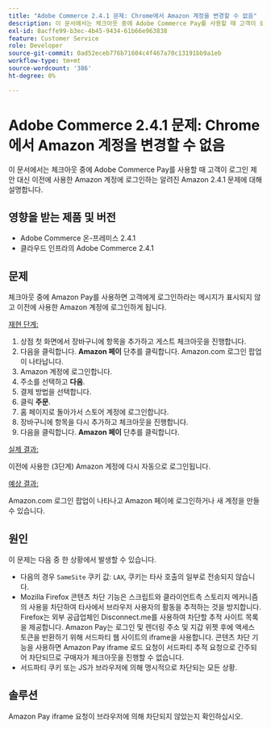 ```yaml
---
title: "Adobe Commerce 2.4.1 문제: Chrome에서 Amazon 계정을 변경할 수 없음"
description: 이 문서에서는 체크아웃 중에 Adobe Commerce Pay를 사용할 때 고객이 로그인 제안 대신 이전에 사용한 Amazon 계정에 로그인하는 알려진 Amazon 2.4.1 문제에 대해 설명합니다.
exl-id: 8acffe99-b3ec-4b45-9434-61b66e963838
feature: Customer Service
role: Developer
source-git-commit: 0ad52eceb776b71604c4f467a70c13191bb9a1eb
workflow-type: tm+mt
source-wordcount: '386'
ht-degree: 0%

---
```


# Adobe Commerce 2.4.1 문제: Chrome에서 Amazon 계정을 변경할 수 없음

이 문서에서는 체크아웃 중에 Adobe Commerce Pay를 사용할 때 고객이 로그인 제안 대신 이전에 사용한 Amazon 계정에 로그인하는 알려진 Amazon 2.4.1 문제에 대해 설명합니다.

## 영향을 받는 제품 및 버전

* Adobe Commerce 온-프레미스 2.4.1
* 클라우드 인프라의 Adobe Commerce 2.4.1

## 문제

체크아웃 중에 Amazon Pay를 사용하면 고객에게 로그인하라는 메시지가 표시되지 않고 이전에 사용한 Amazon 계정에 로그인하게 됩니다.

<u>재현 단계:</u>

1. 상점 첫 화면에서 장바구니에 항목을 추가하고 게스트 체크아웃을 진행합니다.
1. 다음을 클릭합니다. **Amazon 페이** 단추를 클릭합니다. Amazon.com 로그인 팝업이 나타납니다.
1. Amazon 계정에 로그인합니다.
1. 주소를 선택하고 **다음**.
1. 결제 방법을 선택합니다.
1. 클릭 **주문**.
1. 홈 페이지로 돌아가서 스토어 계정에 로그인합니다.
1. 장바구니에 항목을 다시 추가하고 체크아웃을 진행합니다.
1. 다음을 클릭합니다. **Amazon 페이** 단추를 클릭합니다.

<u>실제 결과:</u>

이전에 사용한 (3단계) Amazon 계정에 다시 자동으로 로그인됩니다.

<u>예상 결과:</u>

Amazon.com 로그인 팝업이 나타나고 Amazon 페이에 로그인하거나 새 계정을 만들 수 있습니다.

## 원인

이 문제는 다음 중 한 상황에서 발생할 수 있습니다.

* 다음의 경우 `SameSite` 쿠키 값: `LAX`, 쿠키는 타사 호출의 일부로 전송되지 않습니다.
* Mozilla Firefox 콘텐츠 차단 기능은 스크립트와 클라이언트측 스토리지 메커니즘의 사용을 차단하여 타사에서 브라우저 사용자의 활동을 추적하는 것을 방지합니다. Firefox는 외부 공급업체인 Disconnect.me를 사용하여 차단할 추적 사이트 목록을 제공합니다. Amazon Pay는 로그인 및 렌더링 주소 및 지갑 위젯 후에 액세스 토큰을 반환하기 위해 서드파티 웹 사이트의 iframe을 사용합니다. 콘텐츠 차단 기능을 사용하면 Amazon Pay iframe 로드 요청이 서드파티 추적 요청으로 간주되어 차단되므로 구매자가 체크아웃을 진행할 수 없습니다.
* 서드파티 쿠키 또는 JS가 브라우저에 의해 명시적으로 차단되는 모든 상황.

## 솔루션

Amazon Pay iframe 요청이 브라우저에 의해 차단되지 않았는지 확인하십시오.
